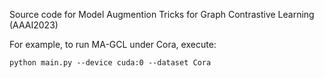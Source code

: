 Source code for Model Augmention Tricks for Graph Contrastive Learning (AAAI2023)

For example, to run MA-GCL under Cora, execute:

    python main.py --device cuda:0 --dataset Cora
    
